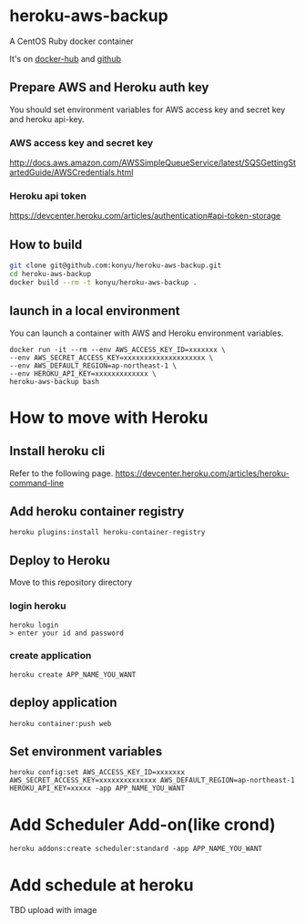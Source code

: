 # heroku-aws-backup

A CentOS Ruby docker container

It's on [docker-hub](https://hub.docker.com/r/konyu/xxxxxx/) and [github](https://github.com/konyu/heroku-aws-backup/)

## Prepare AWS and Heroku auth key
You should set environment variables for AWS access key and secret key and heroku api-key.

### AWS access key and secret key
http://docs.aws.amazon.com/AWSSimpleQueueService/latest/SQSGettingStartedGuide/AWSCredentials.html

### Heroku api token
https://devcenter.heroku.com/articles/authentication#api-token-storage

## How to build

```sh
git clone git@github.com:konyu/heroku-aws-backup.git
cd heroku-aws-backup
docker build --rm -t konyu/heroku-aws-backup .
```

## launch in a local environment
You can launch a container with AWS and Heroku environment variables.

```
docker run -it --rm --env AWS_ACCESS_KEY_ID=xxxxxxx \
--env AWS_SECRET_ACCESS_KEY=xxxxxxxxxxxxxxxxxxxx \
--env AWS_DEFAULT_REGION=ap-northeast-1 \
--env HEROKU_API_KEY=xxxxxxxxxxxxx \
heroku-aws-backup bash
```


# How to move with Heroku

## Install heroku cli
Refer to the following page.
https://devcenter.heroku.com/articles/heroku-command-line

## Add heroku container registry

```
heroku plugins:install heroku-container-registry
```

## Deploy to Heroku

Move to this repository directory

### login heroku

```
heroku login
> enter your id and password
```

### create application

```
heroku create APP_NAME_YOU_WANT
```

## deploy application

```
heroku container:push web
```

## Set environment variables

```
heroku config:set AWS_ACCESS_KEY_ID=xxxxxxx AWS_SECRET_ACCESS_KEY=xxxxxxxxxxxxxx AWS_DEFAULT_REGION=ap-northeast-1 HEROKU_API_KEY=xxxxx -app APP_NAME_YOU_WANT
```

# Add Scheduler Add-on(like crond)

```
heroku addons:create scheduler:standard -app APP_NAME_YOU_WANT
```

# Add schedule at heroku
TBD upload with image
